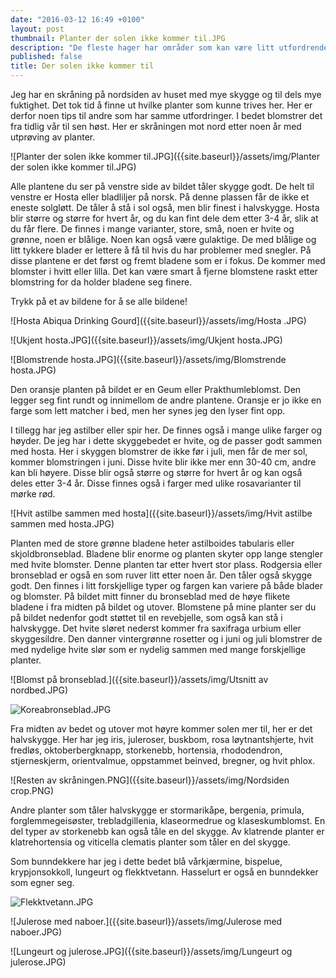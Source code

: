 ```yaml
---
date: "2016-03-12 16:49 +0100"
layout: post
thumbnail: Planter der solen ikke kommer til.JPG
description: "De fleste hager har områder som kan være litt utfordrende. Enten det er for mye sol, for lite sol, for tørt, for fuktig osv. Her får du noen tips til planter som trives i skygge."
published: false
title: Der solen ikke kommer til
---
```



Jeg har en skråning på nordsiden av huset med mye skygge og til dels mye fuktighet. Det tok tid å finne ut hvilke planter som kunne trives her. Her er derfor noen tips til andre som har samme utfordringer. I bedet blomstrer det fra tidlig vår til sen høst.
Her er skråningen mot nord etter noen år med utprøving av planter. 

![Planter der solen ikke kommer til.JPG]({{site.baseurl}}/assets/img/Planter der solen ikke kommer til.JPG)

Alle plantene du ser på venstre side av bildet tåler skygge godt. De helt til venstre er Hosta eller bladliljer på norsk. På denne plassen får de ikke et eneste solgløtt. De tåler å stå i sol også, men blir finest i halvskygge. Hosta blir større og større for hvert år, og du kan fint dele dem etter 3-4 år, slik at du får flere. De finnes i mange varianter, store, små, noen er hvite og grønne, noen er blålige. Noen kan også være gulaktige. De med blålige og litt tykkere blader er lettere å få til hvis du har problemer med snegler. På disse plantene er det først og fremt bladene som er i fokus. De kommer med blomster i hvitt eller lilla. Det kan være smart å fjerne blomstene raskt etter blomstring for da holder bladene seg finere. 

Trykk på et av bildene for å se alle bildene!

<!--more-->

![Hosta Abiqua Drinking Gourd]({{site.baseurl}}/assets/img/Hosta .JPG)

![Ukjent hosta.JPG]({{site.baseurl}}/assets/img/Ukjent hosta.JPG)

![Blomstrende hosta.JPG]({{site.baseurl}}/assets/img/Blomstrende hosta.JPG)

Den oransje planten på bildet er en Geum eller Prakthumleblomst. Den legger seg fint rundt og innimellom de andre plantene. Oransje er jo ikke en farge som lett matcher i bed, men her synes jeg den lyser fint opp.

I tillegg har jeg astilber eller spir her. De finnes også i mange ulike farger og høyder. De jeg har i dette skyggebedet er hvite, og de passer godt sammen med hosta. Her i skyggen blomstrer de ikke før i juli, men får de mer sol, kommer blomstringen i juni. Disse hvite blir ikke mer enn 30-40 cm, andre kan bli høyere. Disse blir også større og større for hvert år og kan også deles etter 3-4 år. Disse finnes også i farger med ulike rosavarianter til mørke rød. 

![Hvit astilbe sammen med hosta]({{site.baseurl}}/assets/img/Hvit astilbe sammen med hosta.JPG)

Planten med de store grønne bladene heter astilboides tabularis eller skjoldbronseblad. Bladene blir enorme og planten skyter opp lange stengler med hvite blomster. Denne planten tar etter hvert stor plass.
Rodgersia eller bronseblad er også en som ruver litt etter noen år. Den tåler også skygge godt. Den finnes i litt forskjellige typer og fargen kan variere på både blader og blomster. På bildet mitt finner du bronseblad med de høye flikete bladene i fra midten på bildet og utover. Blomstene på mine planter ser du på bildet nedenfor godt støttet til en revebjelle, som også kan stå i halvskygge. Det hvite sløret nederst kommer fra saxifraga urbium eller skyggesildre. Den danner vintergrønne rosetter og i juni og juli blomstrer de med nydelige hvite slør som er nydelig sammen med mange forskjellige planter.

![Blomst på bronseblad.]({{site.baseurl}}/assets/img/Utsnitt av nordbed.JPG)

![Koreabronseblad.JPG]({{site.baseurl}}/assets/img/Koreabronseblad.JPG)

Fra midten av bedet og utover mot høyre kommer solen mer til, her er det halvskygge. Her har jeg iris, juleroser, buskbom, rosa løytnantshjerte, hvit fredløs, oktoberbergknapp, storkenebb, hortensia, rhododendron, stjerneskjerm, orientvalmue, oppstammet beinved, bregner, og hvit phlox. 

![Resten av skråningen.PNG]({{site.baseurl}}/assets/img/Nordsiden crop.PNG)

Andre planter som tåler halvskygge er stormarikåpe, bergenia, primula, forglemmegeisøster, trebladgillenia, klaseormedrue og klaseskumblomst. En del typer av storkenebb kan også tåle en del skygge. Av klatrende planter er klatrehortensia og viticella clematis planter som tåler en del skygge.

Som bunndekkere har jeg i dette bedet blå vårkjærmine, bispelue, krypjonsokkoll, lungeurt og flekktvetann. Hasselurt er også en bunndekker som egner seg.

![Flekktvetann.JPG]({{site.baseurl}}/assets/img/Flekktvetann.JPG)

![Julerose med naboer.]({{site.baseurl}}/assets/img/Julerose med naboer.JPG)

![Lungeurt og julerose.JPG]({{site.baseurl}}/assets/img/Lungeurt og julerose.JPG)
